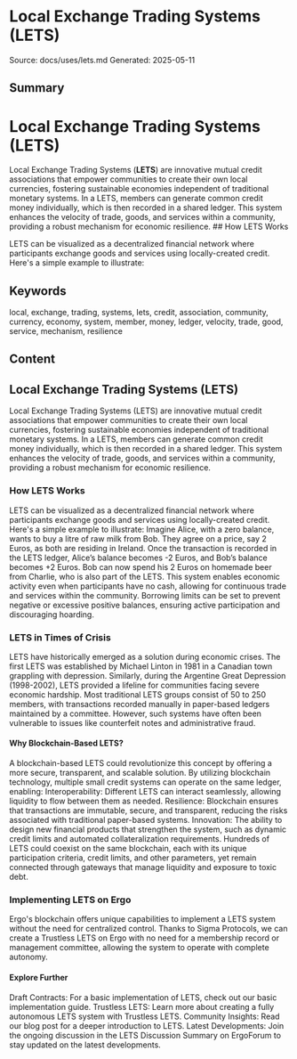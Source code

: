 # Local Exchange Trading Systems (LETS)
Source: docs/uses/lets.md
Generated: 2025-05-11

## Summary
# Local Exchange Trading Systems (LETS)

Local Exchange Trading Systems (**LETS**) are innovative mutual credit associations that empower communities to create their own local currencies, fostering sustainable economies independent of traditional monetary systems. In a LETS, members can generate common credit money individually, which is then recorded in a shared ledger. This system enhances the velocity of trade, goods, and services within a community, providing a robust mechanism for economic resilience. ## How LETS Works

LETS can be visualized as a decentralized financial network where participants exchange goods and services using locally-created credit. Here's a simple example to illustrate:

>

## Keywords
local, exchange, trading, systems, lets, credit, association, community, currency, economy, system, member, money, ledger, velocity, trade, good, service, mechanism, resilience

## Content
## Local Exchange Trading Systems (LETS)
Local Exchange Trading Systems (LETS) are innovative mutual credit associations that empower communities to create their own local currencies, fostering sustainable economies independent of traditional monetary systems. In a LETS, members can generate common credit money individually, which is then recorded in a shared ledger. This system enhances the velocity of trade, goods, and services within a community, providing a robust mechanism for economic resilience.

### How LETS Works
LETS can be visualized as a decentralized financial network where participants exchange goods and services using locally-created credit. Here's a simple example to illustrate:
Imagine Alice, with a zero balance, wants to buy a litre of raw milk from Bob.
They agree on a price, say 2 Euros, as both are residing in Ireland. Once the transaction is recorded in the LETS ledger, Alice’s balance becomes -2 Euros, and Bob’s balance becomes +2 Euros.
Bob can now spend his 2 Euros on homemade beer from Charlie, who is also part of the LETS.
This system enables economic activity even when participants have no cash, allowing for continuous trade and services within the community. Borrowing limits can be set to prevent negative or excessive positive balances, ensuring active participation and discouraging hoarding.

### LETS in Times of Crisis
LETS have historically emerged as a solution during economic crises. The first LETS was established by Michael Linton in 1981 in a Canadian town grappling with depression. Similarly, during the Argentine Great Depression (1998-2002), LETS provided a lifeline for communities facing severe economic hardship.
Most traditional LETS groups consist of 50 to 250 members, with transactions recorded manually in paper-based ledgers maintained by a committee. However, such systems have often been vulnerable to issues like counterfeit notes and administrative fraud.

#### Why Blockchain-Based LETS?
A blockchain-based LETS could revolutionize this concept by offering a more secure, transparent, and scalable solution. By utilizing blockchain technology, multiple small credit systems can operate on the same ledger, enabling:
Interoperability: Different LETS can interact seamlessly, allowing liquidity to flow between them as needed.
Resilience: Blockchain ensures that transactions are immutable, secure, and transparent, reducing the risks associated with traditional paper-based systems.
Innovation: The ability to design new financial products that strengthen the system, such as dynamic credit limits and automated collateralization requirements.
Hundreds of LETS could coexist on the same blockchain, each with its unique participation criteria, credit limits, and other parameters, yet remain connected through gateways that manage liquidity and exposure to toxic debt.

### Implementing LETS on Ergo
Ergo's blockchain offers unique capabilities to implement a LETS system without the need for centralized control. Thanks to Sigma Protocols, we can create a Trustless LETS on Ergo with no need for a membership record or management committee, allowing the system to operate with complete autonomy.

#### Explore Further
Draft Contracts: For a basic implementation of LETS, check out our basic implementation guide.
Trustless LETS: Learn more about creating a fully autonomous LETS system with Trustless LETS.
Community Insights: Read our blog post for a deeper introduction to LETS.
Latest Developments: Join the ongoing discussion in the LETS Discussion Summary on ErgoForum to stay updated on the latest developments.
